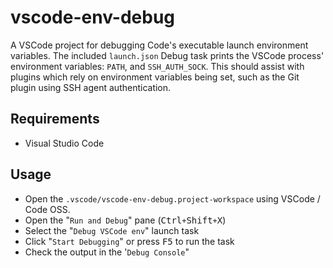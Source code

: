 # vscode-env-debug

A VSCode project for debugging Code's executable launch environment variables.
The included `launch.json` Debug task prints the VSCode process' environment
variables: `PATH`, and `SSH_AUTH_SOCK`.  This should assist with plugins which
rely on environment variables being set, such as the Git plugin using SSH agent
authentication.

## Requirements

- Visual Studio Code

## Usage

- Open the `.vscode/vscode-env-debug.project-workspace` using VSCode / Code OSS.
- Open the "`Run and Debug`" pane (<kbd>Ctrl</kbd>`+`<kbd>Shift</kbd>`+`<kbd>X</kbd>)
- Select the "`Debug VSCode env`" launch task
- Click "`Start Debugging`" or press <kbd>F5</kbd> to run the task
- Check the output in the '`Debug Console`"

